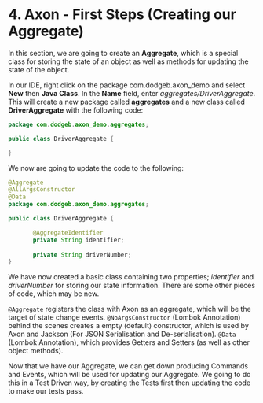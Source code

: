 # 4. Axon - First Steps (Creating our Aggregate)

In this section, we are going to create an **Aggregate**, which is a special class for storing the state of an object
as well as methods for updating the state of the object.

In our IDE, right click on the package com.dodgeb.axon_demo and select **New** then **Java Class**. In the **Name** field, 
enter *aggregates/DriverAggregate*. This will create a new package called **aggregates** and a new class called **DriverAggregate**
 with the following code:
 
 ``` java
 package com.dodgeb.axon_demo.aggregates;
 
 public class DriverAggregate {
 
 }
 ```
 
 We now are going to update the code to the following:
 
 ``` java 
@Aggregate
@AllArgsConstructor
@Data
package com.dodgeb.axon_demo.aggregates;

public class DriverAggregate {

        @AggregateIdentifier
        private String identifier;
        
        private String driverNumber;
}
 ```
 
 We have now created a basic class containing two properties; *identifier* and *driverNumber* for storing our state information.
 There are some other pieces of code, which may be new.
 
 ```@Aggregate``` registers the class with Axon as an aggregate, which will be the target of state change events.
 ```@NoArgsConstructor``` (Lombok Annotation) behind the scenes creates a empty (default) constructor, which is used by Axon and Jackson (For 
 JSON Serialisation and De-serialisation).
 ```@Data``` (Lombok Annotation), which provides Getters and Setters (as well as other object methods).
 
 Now that we have our Aggregate, we can get down producing Commands and Events, which will be used for updating our Aggregate. We
 going to do this in a Test Driven way, by creating the Tests first then updating the code to make our tests pass.
 
 